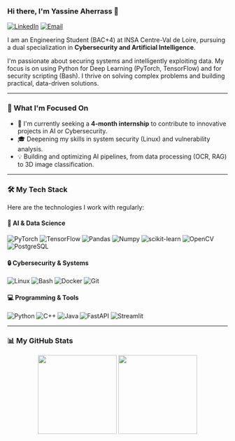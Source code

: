 ### Hi there, I'm Yassine Aherrass 👋

[![LinkedIn](https://img.shields.io/badge/LinkedIn-Yassine%20Aherrass-0077B5?style=flat&logo=linkedin)](https://linkedin.com/in/yassine-aherrass)
[![Email](https://img.shields.io/badge/Email-yassine.aherrass@insa--cvl.fr-D14836?style=flat&logo=gmail)](mailto:yassine.aherrass@insa-cvl.fr)

I am an Engineering Student (BAC+4) at INSA Centre-Val de Loire, pursuing a dual specialization in **Cybersecurity and Artificial Intelligence**.

I'm passionate about securing systems and intelligently exploiting data. My focus is on using Python for Deep Learning (PyTorch, TensorFlow) and for security scripting (Bash). I thrive on solving complex problems and building practical, data-driven solutions.

---

### 🚀 What I'm Focused On

* 🌱 I'm currently seeking a **4-month internship** to contribute to innovative projects in AI or Cybersecurity.
* 🎓 Deepening my skills in system security (Linux) and vulnerability analysis.
* 💡 Building and optimizing AI pipelines, from data processing (OCR, RAG) to 3D image classification.

---

### 🛠️ My Tech Stack

Here are the technologies I work with regularly:

#### 🤖 AI & Data Science
![PyTorch](https://img.shields.io/badge/PyTorch-EE4C2C?style=for-the-badge&logo=pytorch&logoColor=white)
![TensorFlow](https://img.shields.io/badge/TensorFlow-FF6F00?style=for-the-badge&logo=tensorflow&logoColor=white)
![Pandas](https://img.shields.io/badge/Pandas-150458?style=for-the-badge&logo=pandas&logoColor=white)
![Numpy](https://img.shields.io/badge/Numpy-013243?style=for-the-badge&logo=numpy&logoColor=white)
![scikit-learn](https://img.shields.io/badge/scikit--learn-F7931E?style=for-the-badge&logo=scikit-learn&logoColor=white)
![OpenCV](https://img.shields.io/badge/OpenCV-5C3EE8?style=for-the-badge&logo=opencv&logoColor=white)
![PostgreSQL](https://img.shields.io/badge/PostgreSQL-336791?style=for-the-badge&logo=postgresql&logoColor=white)

#### 🔒 Cybersecurity & Systems
![Linux](https://img.shields.io/badge/Linux-FCC624?style=for-the-badge&logo=linux&logoColor=black)
![Bash](https://img.shields.io/badge/Bash-4EAA25?style=for-the-badge&logo=gnu-bash&logoColor=white)
![Docker](https://img.shields.io/badge/Docker-2496ED?style=for-the-badge&logo=docker&logoColor=white)
![Git](https://img.shields.io/badge/GIT-E44C30?style=for-the-badge&logo=git&logoColor=white)

#### 💻 Programming & Tools
![Python](https://img.shields.io/badge/Python-3776AB?style=for-the-badge&logo=python&logoColor=white)
![C++](https://img.shields.io/badge/C%2B%2B-00599C?style=for-the-badge&logo=c%2B%2B&logoColor=white)
![Java](https://img.shields.io/badge/Java-ED8B00?style=for-the-badge&logo=openjdk&logoColor=white)
![FastAPI](https://img.shields.io/badge/FastAPI-009688?style=for-the-badge&logo=fastapi&logoColor=white)
![Streamlit](https://img.shields.io/badge/Streamlit-FF4B4B?style=for-the-badge&logo=streamlit&logoColor=white)

---

### 📊 My GitHub Stats

<p align="center">
  <img height="180em" src="https://github-readme-stats.vercel.app/api?username=Hex-atom&show_icons=true&theme=dracula&include_all_commits=true&count_private=true"/>
  <img height="180em" src="https://github-readme-stats.vercel.app/api/top-langs/?username=Hex-atom&layout=compact&langs_count=6&theme=dracula"/>
</p>
